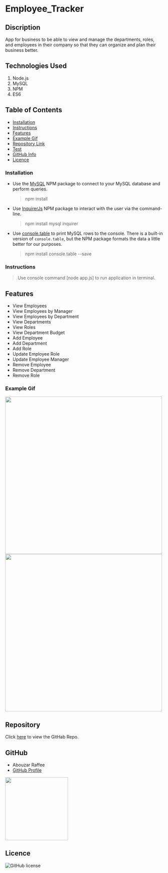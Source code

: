 # Employee_Tracker

## Discription
App for business to be able to view and manage the departments, roles, and employees in their company so that they can organize and plan their business better.

## Technologies Used

1. Node.js
2. MySQL
3. NPM
4. ES6

## Table of Contents

- [Installation](#installation)
- [Instructions](#instructions)
- [Features](#features)
- [Example Gif](#example-gif)
- [Repository Link](#Repository)
- [Test](#Test)
- [GitHub Info](#GitHub)
- [Licence](#Licence)

### Installation

- Use the [MySQL](https://www.npmjs.com/package/mysql) NPM package to connect to your MySQL database and perform queries.

  > npm install

- Use [InquirerJs](https://www.npmjs.com/package/inquirer/v/0.2.3) NPM package to interact with the user via the command-line.

  > npm install mysql inquirer

- Use [console.table](https://www.npmjs.com/package/console.table) to print MySQL rows to the console. There is a built-in version of `console.table`, but the NPM package formats the data a little better for our purposes.
  > npm install console.table --save

### Instructions

> Use console command [node app.js] to run application in terminal.

## Features

- View Employees
- View Employees by Manager
- View Employees by Department
- View Departments
- View Roles
- View Department Budget
- Add Employee
- Add Department
- Add Role
- Update Employee Role
- Update Employee Manager
- Remove Employee
- Remove Department
- Remove Role

### Example Gif

<img src="" width="500" />
<img src="" width="500" />

## Repository

Click [here](https://github.com/Raffee1989/Employee-Tracker) to view the GitHab Repo.



## GitHub

- Abouzar Raffee
- [GitHub Profile](https://github.com/Raffee1989)

<img src="https://avatars.githubusercontent.com/u/73695549?s=460&u=12535c2534d2084a535471826229e10450b8035e&v=4" width="200" />

## Licence

![GitHub license](https://img.shields.io/badge/license-MIT-blue.svg)
